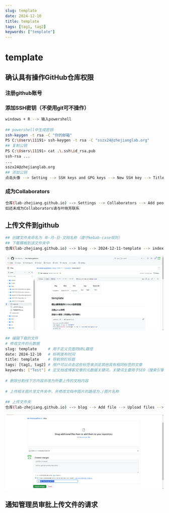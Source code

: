 ```yaml
---
slug: template
date: 2024-12-10
title: template
tags: [tag1, tag2]
keywords: ["template"]
---
```


# template

## 确认具有操作GitHub仓库权限

### 注册github账号

### 添加SSH密钥（不使用git可不操作）

```bash
windows + R --> 输入powershell

## powershell中生成密钥
ssh-keygen -t rsa -C "你的邮箱"
PS C:\Users\11191> ssh-keygen -t rsa -C "sszx24@zhejianglab.org"
## 复制公钥
PS C:\Users\11191> cat .\.ssh\id_rsa.pub
ssh-rsa ...
...
sszx24@zhejianglab.org
## 添加公钥
点击头像 --> Setting --> SSH keys and GPG keys --> New SSH key --> Title --> Key（公钥） --> Add SSH key 
```

### 成为Collaborators

```bash
仓库(lab-zhejiang.github.io) --> Settings --> Collaborators --> Add people --> 用户名
如还未成为Collaborators请与叶晓芳联系
```

## 上传文件到github

```bash
## 创建文件夹命名为 年-月-日-文档名称（遵守kebab-case规则）
## 下载模板到该文件夹中
仓库(lab-zhejiang.github.io) --> blog --> 2024-12-11-template --> index.md --> 下载
```
![](./下载模板示例.png)

```bash
## 编辑下载的文件
# 修改文件的元数据
slug: template     # 用于定义页面的URL路径
date: 2024-12-10   # 标明发布时间
title: template    # 导航侧栏标题
tags: [tag1, tag2] # 用户可以点击这些标签来浏览其他具有相同标签的文章
keywords: ["Test"] # 定文档或博客文章的元数据关键词，关键词主要用于SEO（搜索引擎优化）

# 删除分割线下方内容并改为所要上传的文档内容

# 上传相关图片至文件夹中，并修改文档中图片的路径为./图片名称

## 上传文件夹
仓库(lab-zhejiang.github.io) --> blog --> Add file --> Upload files --> Create a new branch for this commit and start a pull request. --> Propose changes
```

![](./上传文件示例.png)

## 通知管理员审批上传文件的请求

